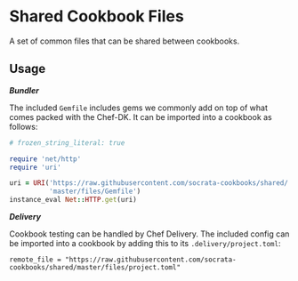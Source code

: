 # Shared Cookbook Files

A set of common files that can be shared between cookbooks.

## Usage

***Bundler***

The included `Gemfile` includes gems we commonly add on top of what comes
packed with the Chef-DK. It can be imported into a cookbook as follows:

```ruby
# frozen_string_literal: true

require 'net/http'
require 'uri'

uri = URI('https://raw.githubusercontent.com/socrata-cookbooks/shared/' \
          'master/files/Gemfile')
instance_eval Net::HTTP.get(uri)
```

***Delivery***

Cookbook testing can be handled by Chef Delivery. The included config can be
imported into a cookbook by adding this to its `.delivery/project.toml`:

```
remote_file = "https://raw.githubusercontent.com/socrata-cookbooks/shared/master/files/project.toml"
```
